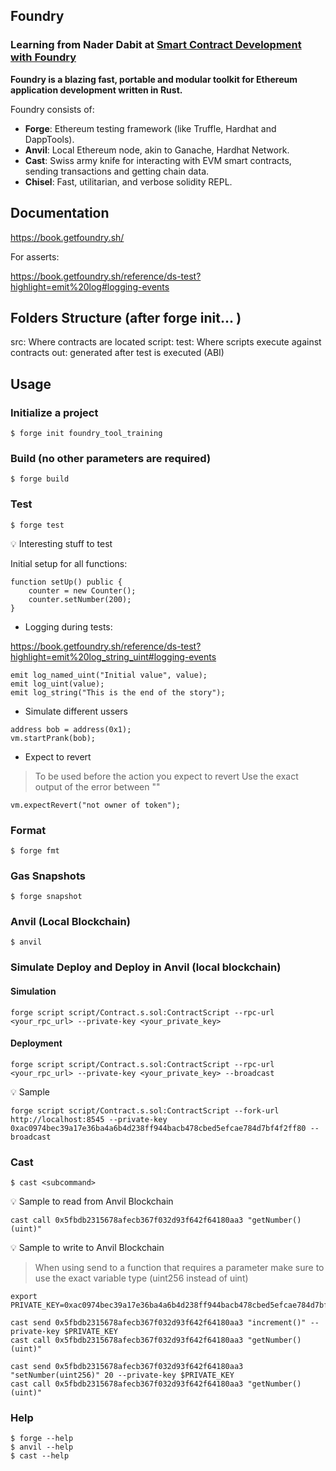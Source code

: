 ## Foundry

### Learning from Nader Dabit at [Smart Contract Development with Foundry](https://www.youtube.com/watch?v=uelA2U9TbgM&ab_channel=NaderDabit)

**Foundry is a blazing fast, portable and modular toolkit for Ethereum application development written in Rust.**

Foundry consists of:

-   **Forge**: Ethereum testing framework (like Truffle, Hardhat and DappTools).
-   **Anvil**: Local Ethereum node, akin to Ganache, Hardhat Network.
-   **Cast**: Swiss army knife for interacting with EVM smart contracts, sending transactions and getting chain data.
-   **Chisel**: Fast, utilitarian, and verbose solidity REPL.

## Documentation

https://book.getfoundry.sh/

For asserts:

https://book.getfoundry.sh/reference/ds-test?highlight=emit%20log#logging-events


## Folders Structure (after forge init... )

src: Where contracts are located
script:
test: Where scripts execute against contracts
out: generated after test is executed (ABI)

## Usage
### Initialize a project
```shell
$ forge init foundry_tool_training
```

### Build (no other parameters are required)

```shell
$ forge build
```

### Test

```shell
$ forge test
```

:bulb: Interesting stuff to test

Initial setup for all functions:
```shell
function setUp() public {
    counter = new Counter();
    counter.setNumber(200);
}
```

* Logging during tests:

https://book.getfoundry.sh/reference/ds-test?highlight=emit%20log_string_uint#logging-events
 
```shell
emit log_named_uint("Initial value", value);
emit log_uint(value);
emit log_string("This is the end of the story"); 
```

* Simulate different ussers 
```shell
address bob = address(0x1);
vm.startPrank(bob);
```

* Expect to revert
> To be used before the action you expect to revert
> Use the exact output of the error between ""
```shell
vm.expectRevert("not owner of token");
```

### Format

```shell
$ forge fmt
```

### Gas Snapshots

```shell
$ forge snapshot
```

### Anvil (Local Blockchain)

```shell
$ anvil
```

### Simulate Deploy and Deploy in Anvil (local blockchain)

#### Simulation
```shell
forge script script/Contract.s.sol:ContractScript --rpc-url <your_rpc_url> --private-key <your_private_key>
```
#### Deployment
```shell
forge script script/Contract.s.sol:ContractScript --rpc-url <your_rpc_url> --private-key <your_private_key> --broadcast
```

:bulb: Sample
```shell 
forge script script/Contract.s.sol:ContractScript --fork-url http://localhost:8545 --private-key 0xac0974bec39a17e36ba4a6b4d238ff944bacb478cbed5efcae784d7bf4f2ff80 --broadcast
```

### Cast

```shell
$ cast <subcommand>
```

:bulb: Sample to read from Anvil Blockchain
```shell
cast call 0x5fbdb2315678afecb367f032d93f642f64180aa3 "getNumber()(uint)"
```

:bulb: Sample to write to Anvil Blockchain
> When using send to a function that requires a parameter make sure to use the exact variable type (uint256 instead of uint)

```shell
export PRIVATE_KEY=0xac0974bec39a17e36ba4a6b4d238ff944bacb478cbed5efcae784d7bf4f2ff80

cast send 0x5fbdb2315678afecb367f032d93f642f64180aa3 "increment()" --private-key $PRIVATE_KEY
cast call 0x5fbdb2315678afecb367f032d93f642f64180aa3 "getNumber()(uint)"

cast send 0x5fbdb2315678afecb367f032d93f642f64180aa3 "setNumber(uint256)" 20 --private-key $PRIVATE_KEY
cast call 0x5fbdb2315678afecb367f032d93f642f64180aa3 "getNumber()(uint)"

```

### Help

```shell
$ forge --help
$ anvil --help
$ cast --help
```
